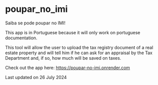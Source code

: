 # poupar_no_imi
Saiba se pode poupar no IMI!

This app is in Portuguese because it will only work on portuguese documentation.

This tool will allow the user to upload the tax registry document of a real estate property
and will tell him if he can ask for an appraisal by the Tax Department and, if so, how much
will be saved on taxes.

Check out the app here: https://poupar-no-imi.onrender.com

Last updated on 26 July 2024
